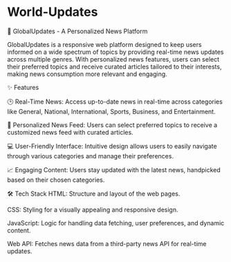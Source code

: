 ﻿# World-Updates
 📰 GlobalUpdates - A Personalized News Platform
 
GlobalUpdates is a responsive web platform designed to keep users informed on a wide spectrum of topics by providing real-time news updates across multiple genres. With personalized news features, users can select their preferred topics and receive curated articles tailored to their interests, making news consumption more relevant and engaging.

✨ Features

🕒 Real-Time News: Access up-to-date news in real-time across categories like General, National, International, Sports, Business, and Entertainment.

🎯 Personalized News Feed: Users can select preferred topics to receive a customized news feed with curated articles.

💻 User-Friendly Interface: Intuitive design allows users to easily navigate through various categories and manage their preferences.

📈 Engaging Content: Users stay updated with the latest news, handpicked based on their chosen categories.

🛠️ Tech Stack
HTML: Structure and layout of the web pages.

CSS: Styling for a visually appealing and responsive design.

JavaScript: Logic for handling data fetching, user preferences, and dynamic content.

Web API: Fetches news data from a third-party news API for real-time updates.
